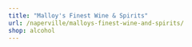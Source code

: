 ```yaml
---
title: "Malloy's Finest Wine & Spirits"
url: /naperville/malloys-finest-wine-and-spirits/
shop: alcohol
---
```

